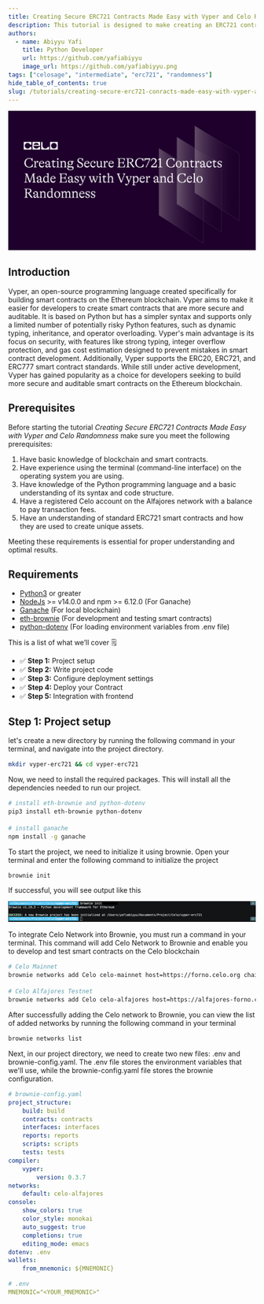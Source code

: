 ```yaml
---
title: Creating Secure ERC721 Contracts Made Easy with Vyper and Celo Randomness
description: This tutorial is designed to make creating an ERC721 contract using Vyper programming language more convenient for you. With the ability to Random mint using Celo Randomness
authors:
  - name: Abiyyu Yafi
    title: Python Developer
    url: https://github.com/yafiabiyyu
    image_url: https://github.com/yafiabiyyu.png
tags: ["celosage", "intermediate", "erc721", "randomness"]
hide_table_of_contents: true
slug: /tutorials/creating-secure-erc721-conracts-made-easy-with-vyper-and-celo-randomness
---
```


![header](../../src/data-tutorials/showcase/intermediate/creating-secure-erc721-conracts-made-easy-with-vyper-and-celo-randomness.png)


## Introduction

Vyper, an open-source programming language created specifically for building smart contracts on the Ethereum blockchain. Vyper aims to make it easier for developers to create smart contracts that are more secure and auditable. It is based on Python but has a simpler syntax and supports only a limited number of potentially risky Python features, such as dynamic typing, inheritance, and operator overloading. Vyper's main advantage is its focus on security, with features like strong typing, integer overflow protection, and gas cost estimation designed to prevent mistakes in smart contract development. Additionally, Vyper supports the ERC20, ERC721, and ERC777 smart contract standards. While still under active development, Vyper has gained popularity as a choice for developers seeking to build more secure and auditable smart contracts on the Ethereum blockchain.


## Prerequisites

Before starting the tutorial *Creating Secure ERC721 Contracts Made Easy with Vyper and Celo Randomness* make sure you meet the following prerequisites:

1. Have basic knowledge of blockchain and smart contracts.
2. Have experience using the terminal (command-line interface) on the operating system you are using.
3. Have knowledge of the Python programming language and a basic understanding of its syntax and code structure.
4. Have a registered Celo account on the Alfajores network with a balance to pay transaction fees.
5. Have an understanding of standard ERC721 smart contracts and how they are used to create unique assets.

Meeting these requirements is essential for proper understanding and optimal results.


## Requirements

- [Python3](https://www.python.org/downloads/release/python-368/) or greater
- [NodeJs](https://nodejs.org/en/) >= v14.0.0 and npm >= 6.12.0 (For Ganache)
- [Ganache](https://www.trufflesuite.com/ganache) (For local blockchain)
- [eth-brownie](https://eth-brownie.readthedocs.io/en/stable/install.html) (For development and testing smart contracts)
- [python-dotenv](https://pypi.org/project/python-dotenv/) (For loading environment variables from .env file)


This is a list of what we’ll cover 🗒

- ✅ **Step 1:** Project setup
- ✅ **Step 2:** Write project code
- ✅ **Step 3:** Configure deployment settings
- ✅ **Step 4:** Deploy your Contract
- ✅ **Step 5:** Integration with frontend


## **Step 1:** Project setup

let's create a new directory by running the following command in your terminal, and navigate into the project directory.

```bash
mkdir vyper-erc721 && cd vyper-erc721
```

Now, we need to install the required packages. This will install all the dependencies needed to run our project.

```bash
# install eth-brownie and python-dotenv
pip3 install eth-brownie python-dotenv

# install ganache
npm install -g ganache
```

To start the project, we need to initialize it using brownie. Open your terminal and enter the following command to initialize the project

```bash
brownie init
```

If successful, you will see output like this

![Initialize Project](image/1.png)

To integrate Celo Network into Brownie, you must run a command in your terminal. This command will add Celo Network to Brownie and enable you to develop and test smart contracts on the Celo blockchain

```bash
# Celo Mainnet
brownie networks add Celo celo-mainnet host=https://forno.celo.org chainid=42220 explorer=https://explorer.celo.org

# Celo Alfajores Testnet
brownie networks add Celo celo-alfajores host=https://alfajores-forno.celo-testnet.org chainid=44787 explorer=https://alfajores-blockscout.celo-testnet.org
```

After successfully adding the Celo network to Brownie, you can view the list of added networks by running the following command in your terminal

```bash
brownie networks list
```

Next, in our project directory, we need to create two new files: .env and brownie-config.yaml. The .env file stores the environment variables that we'll use, while the brownie-config.yaml file stores the brownie configuration.

```yaml
# brownie-config.yaml
project_structure:
    build: build
    contracts: contracts
    interfaces: interfaces
    reports: reports
    scripts: scripts
    tests: tests
compiler:
    vyper:
        version: 0.3.7
networks:
    default: celo-alfajores
console:
    show_colors: true
    color_style: monokai
    auto_suggest: true
    completions: true
    editing_mode: emacs
dotenv: .env
wallets:
    from_mnemonic: ${MNEMONIC}
```

```yaml
# .env
MNEMONIC="<YOUR_MNEMONIC>"
```
